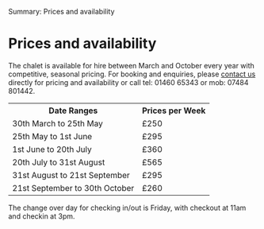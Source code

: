 Summary: Prices and availability

# Prices and availability

The chalet is available for hire between March and October every year with competitive, seasonal pricing. For booking and enquiries, please [contact us](/contact-us) directly for pricing and availability or call tel: 01460 65343 or mob: 07484 801442.

<table border="0" cellspacing="0" cellpadding="0">
  <tr><th class='first'>Date Ranges</th><th>Prices per Week</th></tr>
  <tr><td class='first'>30th March to 25th May</td><td>£250</td></tr>
  <tr><td class='first'>25th May to 1st June</td><td>£295</td></tr>
  <tr><td class='first'>1st June to 20th July</td><td>£360</td></tr>
  <tr><td class='first'>20th July to 31st August</td><td>£565</td></tr>
  <tr><td class='first'>31st August to 21st September</td><td>£295</td></tr>
  <tr><td class='first'>21st September to 30th October</td><td>£260</td></tr>
</table>

The change over day for checking in/out is Friday, with checkout at 11am and checkin at 3pm.
